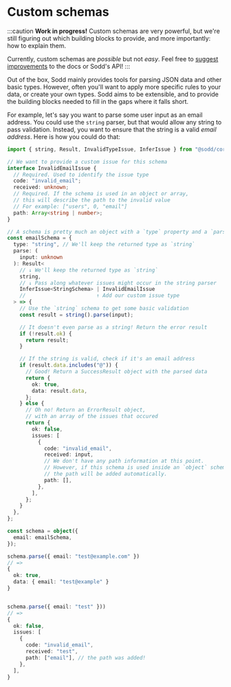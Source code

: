 # Custom schemas

:::caution
**Work in progress!** Custom schemas are very powerful, but we're still figuring out which building blocks to provide, and more importantly: how to explain them.

Currently, custom schemas are _possible_ but not _easy_. Feel free to [suggest improvements](https://github.com/janovekj/sodd/issues) to the docs or Sodd's API!
:::

Out of the box, Sodd mainly provides tools for parsing JSON data and other basic types. However, often you'll want to apply more specific rules to your data, or create your own types. Sodd aims to be extensible, and to provide the building blocks needed to fill in the gaps where it falls short.

For example, let's say you want to parse some user input as an email address. You could use the `string` parser, but that would allow any string to pass validation. Instead, you want to ensure that the string is a valid _email address_. Here is how you could do that:

```ts
import { string, Result, InvalidTypeIssue, InferIssue } from "@sodd/core";

// We want to provide a custom issue for this schema
interface InvalidEmailIssue {
  // Required. Used to identify the issue type
  code: "invalid_email";
  received: unknown;
  // Required. If the schema is used in an object or array,
  // this will describe the path to the invalid value
  // For example: ["users", 0, "email"]
  path: Array<string | number>;
}

// A schema is pretty much an object with a `type` property and a `parse` function
const emailSchema = {
  type: "string", // We'll keep the returned type as `string`
  parse: (
    input: unknown
  ): Result<
    // ↓ We'll keep the returned type as `string`
    string,
    // ↓ Pass along whatever issues might occur in the string parser
    InferIssue<StringSchema> | InvalidEmailIssue
    //                       ↑ Add our custom issue type
  > => {
    // Use the `string` schema to get some basic validation
    const result = string().parse(input);

    // It doesn't even parse as a string! Return the error result
    if (!result.ok) {
      return result;
    }

    // If the string is valid, check if it's an email address
    if (result.data.includes("@")) {
      // Good! Return a SuccessResult object with the parsed data
      return {
        ok: true,
        data: result.data,
      };
    } else {
      // Oh no! Return an ErrorResult object,
      // with an array of the issues that occured
      return {
        ok: false,
        issues: [
          {
            code: "invalid_email",
            received: input,
            // We don't have any path information at this point.
            // However, if this schema is used inside an `object` schema, for instance,
            // the path will be added automatically.
            path: [],
          },
        ],
      };
    }
  },
};

const schema = object({
  email: emailSchema,
});

schema.parse({ email: "test@example.com" })
// =>
{
  ok: true,
  data: { email: "test@example" }
}


schema.parse({ email: "test" }))
// =>
{
  ok: false,
  issues: [
    {
      code: "invalid_email",
      received: "test",
      path: ["email"], // the path was added!
    },
  ],
}
```
